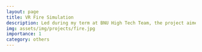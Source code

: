 ```yaml
---
layout: page
title: VR Fire Simulation
description: Led during my term at BNU High Tech Team, the project aimed to create a realistic and immersive training environment for students, simulating various fire scenarios to enhance their preparedness.
img: assets/img/projects/fire.jpg
importance: 1
category: others
---
```

